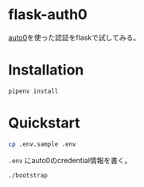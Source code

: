 # flask-auth0
[auto0](https://auth0.com/)を使った認証をflaskで試してみる。

# Installation

```bash
pipenv install
```

# Quickstart

```bash
cp .env.sample .env
```

`.env` にauto0のcredential情報を書く。

```bash
./bootstrap
```
